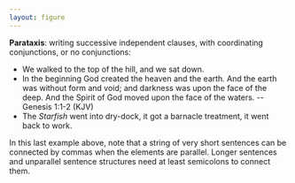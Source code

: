 ```yaml
---
layout: figure
---
```


**Parataxis**: writing successive independent clauses, with coordinating conjunctions, or no conjunctions:

 - We walked to the top of the hill, and we sat down.
 - In the beginning God created the heaven and the earth. And the earth was without form and void; and darkness was upon the face of the deep. And the Spirit of God moved upon the face of the waters. --Genesis 1:1-2 (KJV)
 - The _Starfish_ went into dry-dock, it got a barnacle treatment, it went back to work.
 
In this last example above, note that a string of very short sentences can be connected by commas when the elements are parallel. Longer sentences and unparallel sentence structures need at least semicolons to connect them.